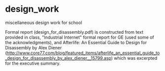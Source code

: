design_work
===========

miscellaneous design work for school

Formal report (design_for_disassembly.pdf) is constructed from text provided in class, "Industrial Internet" formal report for GE (used some of the acknowledgments), and Afterlife: An Essential Guide to Design for Disassembly by Alex Diener (http://www.core77.com/blog/featured_items/afterlife_an_essential_guide_to_design_for_disassembly_by_alex_diener__15799.asp) which was excerpted for the executive summary.

